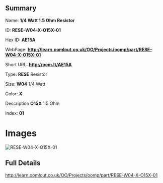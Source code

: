 

## Summary
 
Name: __1/4 Watt 1.5 Ohm Resistor__

ID: __RESE-W04-X-O15X-01__

Hex ID: __AE15A__

WebPage: __http://learn.oomlout.co.uk/OO/Projects/oomp/part/RESE-W04-X-O15X-01__

Short URL: __http://oom.lt/AE15A__


Type: __RESE__ Resistor 

Size: __W04__ 1/4 Watt 

Color: __X__  

Description __O15X__ 1.5 Ohm 

Index: __01__


 # Images
![RESE-W04-X-O15X-01](http://oomlout.com/oomp-gen/parts/RESE-W04-X-O15X-01/RESE-W04-X-O15X-01_420.jpg)



 ## Full Details

 http://learn.oomlout.co.uk/OO/Projects/oomp/part/RESE-W04-X-O15X-01














